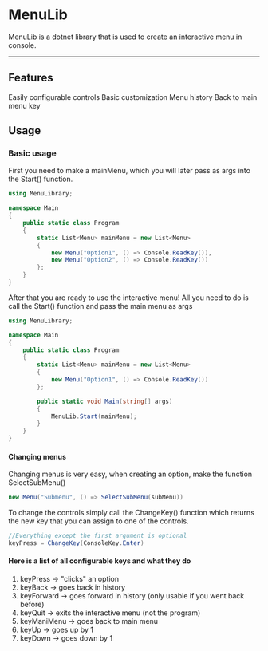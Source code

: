 # MenuLib
MenuLib is a dotnet library that is used to create an interactive menu in console.

---
## Features
Easily configurable controls
Basic customization
Menu history
Back to main menu key

## Usage

<h3>Basic usage</h3>

First you need to make a mainMenu, which you will later pass as args into the Start() function.

```C#
using MenuLibrary;

namespace Main
{
    public static class Program
    {
        static List<Menu> mainMenu = new List<Menu>
        {
            new Menu("Option1", () => Console.ReadKey()),
            new Menu("Option2", () => Console.ReadKey())
        };
    }
}
```

After that you are ready to use the interactive menu!
All you need to do is call the Start() function and pass the main menu as args

```C#
using MenuLibrary;

namespace Main
{
    public static class Program
    {
        static List<Menu> mainMenu = new List<Menu>
        {
            new Menu("Option1", () => Console.ReadKey())
        };

        public static void Main(string[] args)
        {
            MenuLib.Start(mainMenu);
        }
    }
}
```

<h4>Changing menus</h4>

Changing menus is very easy, when creating an option, make the function SelectSubMenu()

```C#
new Menu("Submenu", () => SelectSubMenu(subMenu))
```

To change the controls simply call the ChangeKey() function which returns the new key that you can assign to one of the controls.

```C#
//Everything except the first argument is optional
keyPress = ChangeKey(ConsoleKey.Enter)
```

<h4> Here is a list of all configurable keys and what they do </h4>

1. keyPress -> "clicks" an option
2. keyBack -> goes back in history
3. keyForward -> goes forward in history (only usable if you went back before)
4. keyQuit -> exits the interactive menu (not the program)
5. keyManiMenu -> goes back to main menu
6. keyUp -> goes up by 1
7. keyDown -> goes down by 1
